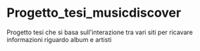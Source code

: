# Progetto_tesi_musicdiscover
 Progetto tesi che si basa sull'interazione tra vari siti per ricavare informazioni riguardo album e artisti

